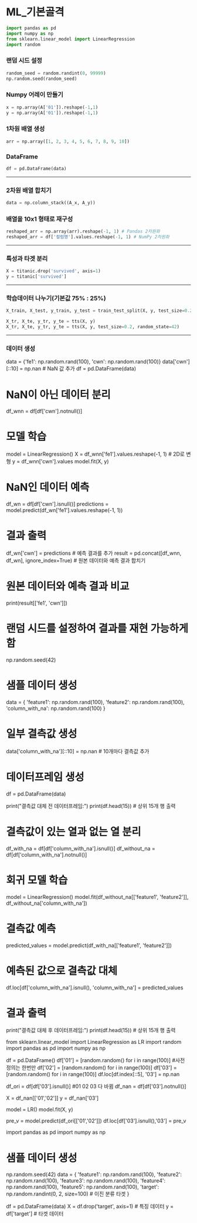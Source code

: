 ML_기본골격
=============
```py
import pandas as pd
import numpy as np
from sklearn.linear_model import LinearRegression
import random
```

### 랜덤 시드 설정
```py
random_seed = random.randint(0, 99999)
np.random.seed(random_seed)
```

### Numpy 어레이 만들기
```py
x = np.array(A['01']).reshape(-1,1)
y = np.array(A['01']).reshape(-1,1)
```

### 1차원 배열 생성
```py
arr = np.array([1, 2, 3, 4, 5, 6, 7, 8, 9, 10])
```

### DataFrame
```py
df = pd.DataFrame(data)
```

------------

### 2차원 배열 합치기
```py
data = np.column_stack((A_x, A_y))
```

### 배열을 10x1 형태로 재구성
```py
reshaped_arr = np.array(arr).reshape(-1, 1) # Pandas 2차원화
reshaped_arr = df['컬럼명'].values.reshape(-1, 1) # NumPy 2차원화

```
------------

### 특성과 타겟 분리
```py
X = titanic.drop('survived', axis=1)
y = titanic['survived']
```

------------

### 학습데이터 나누기(기본값 75% : 25%)
```py
X_train, X_test, y_train, y_test = train_test_split(X, y, test_size=0.2, random_state=42)

X_tr, X_te, y_tr, y_te = tts(X, y)
X_tr, X_te, y_tr, y_te = tts(X, y, test_size=0.2, random_state=42)
```

------------


### 데이터 생성
data = {'fe1': np.random.rand(100), 'cwn': np.random.rand(100)}
data['cwn'][::10] = np.nan  # NaN 값 추가
df = pd.DataFrame(data)

# NaN이 아닌 데이터 분리
df_wnn = df[df['cwn'].notnull()]

# 모델 학습
model = LinearRegression()
X = df_wnn['fe1'].values.reshape(-1, 1)  # 2D로 변형
y = df_wnn['cwn'].values
model.fit(X, y)

# NaN인 데이터 예측
df_wn = df[df['cwn'].isnull()]
predictions = model.predict(df_wn['fe1'].values.reshape(-1, 1))

# 결과 출력
df_wn['cwn'] = predictions  # 예측 결과를 추가
result = pd.concat([df_wnn, df_wn], ignore_index=True)  # 원본 데이터와 예측 결과 합치기

# 원본 데이터와 예측 결과 비교
print(result[['fe1', 'cwn']])


# 랜덤 시드를 설정하여 결과를 재현 가능하게 함
np.random.seed(42)

# 샘플 데이터 생성
data = {
    'feature1': np.random.rand(100),
    'feature2': np.random.rand(100),
    'column_with_na': np.random.rand(100)
}

# 일부 결측값 생성
data['column_with_na'][::10] = np.nan  # 10개마다 결측값 추가

# 데이터프레임 생성
df = pd.DataFrame(data)

print("결측값 대체 전 데이터프레임:")
print(df.head(15))  # 상위 15개 행 출력

# 결측값이 있는 열과 없는 열 분리
df_with_na = df[df['column_with_na'].isnull()]
df_without_na = df[df['column_with_na'].notnull()]

# 회귀 모델 학습
model = LinearRegression()
model.fit(df_without_na[['feature1', 'feature2']], df_without_na['column_with_na'])

# 결측값 예측
predicted_values = model.predict(df_with_na[['feature1', 'feature2']])

# 예측된 값으로 결측값 대체
df.loc[df['column_with_na'].isnull(), 'column_with_na'] = predicted_values

# 결과 출력
print("결측값 대체 후 데이터프레임:")
print(df.head(15))  # 상위 15개 행 출력


from sklearn.linear_model import LinearRegression as LR
import random
import pandas as pd
import numpy as np

df = pd.DataFrame() 
df['01'] = [random.random() for i in range(100)] #사전 정의는 한번만
df['02'] = [random.random() for i in range(100)]
df['03'] = [random.random() for i in range(100)]
df.loc[df.index[::5], '03'] = np.nan

df_ori = df[df['03'].isnull()] #01 02 03 다 바뀜
df_nan = df[df['03'].notnull()]

X = df_nan[['01','02']]
y = df_nan['03']

model = LR()
model.fit(X, y)

pre_v = model.predict(df_ori[['01','02']])
df.loc[df['03'].isnull(),'03'] = pre_v



import pandas as pd
import numpy as np

# 샘플 데이터 생성
np.random.seed(42)
data = {
    'feature1': np.random.rand(100),
    'feature2': np.random.rand(100),
    'feature3': np.random.rand(100),
    'feature4': np.random.rand(100),
    'feature5': np.random.rand(100),
    'target': np.random.randint(0, 2, size=100)  # 이진 분류 타겟
}

df = pd.DataFrame(data)
X = df.drop('target', axis=1)  # 특징 데이터
y = df['target']  # 타겟 데이터